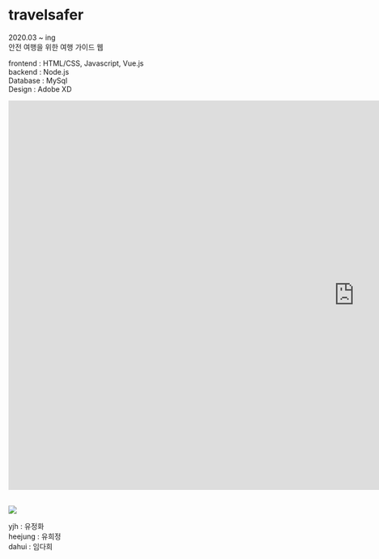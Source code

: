 # travelsafer
2020.03 ~ ing<br>
안전 여행을 위한 여행 가이드 웹 

frontend : HTML/CSS, Javascript, Vue.js <br>
backend : Node.js <br>
Database : MySql <br>
Design : Adobe XD<br>
<iframe width="1366" height="768" src="https://xd.adobe.com/embed/087dd061-a799-44f0-b188-92065b96a615-5d2e/" frameborder="0" allowfullscreen></iframe>
<br><br>

<img src="https://user-images.githubusercontent.com/48953703/92549653-bc82ed00-f294-11ea-9d04-0afdee38fd96.png"></img>

yjh : 유정화<br>
heejung : 유희정<br>
dahui : 임다희
